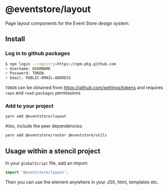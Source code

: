# @eventstore/layout

Page layout components for the Event Store design system.

## Install

### Log in to github packages

```sh
$ npm login --registry=https://npm.pkg.github.com
> Username: USERNAME
> Password: TOKEN
> Email: PUBLIC-EMAIL-ADDRESS
```

`TOKEN` can be obtained from https://github.com/settings/tokens and requires `repo` and `read:packages` permissions

### Add to your project

```sh
yarn add @eventstore/layout
```

Also, include the peer dependencies:

```sh
yarn add @eventstore/router @eventstore/utils
```

## Usage within a stencil project

In your `globalScript` file, add an import:

```ts
import '@eventstore/layout';
```

Then you can use the element anywhere in your JSX, html, templates etc.

